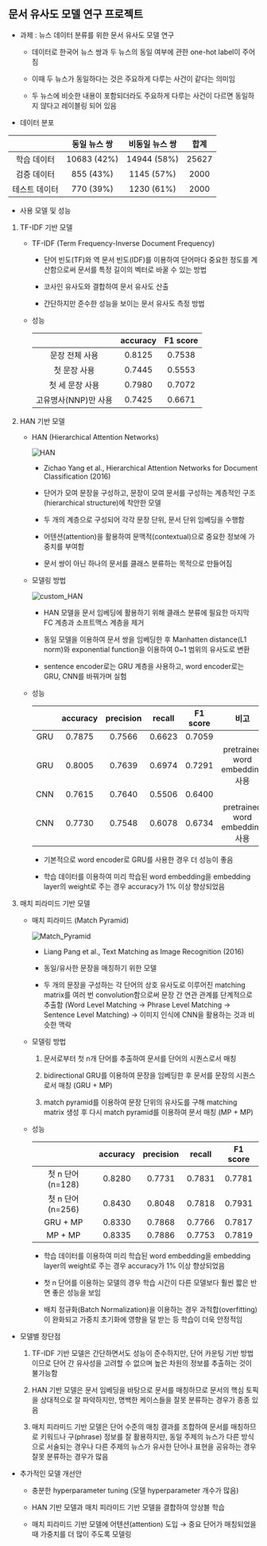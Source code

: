 ## 문서 유사도 모델 연구 프로젝트


* 과제 : 뉴스 데이터 분류를 위한 문서 유사도 모델 연구
    * 데이터로 한국어 뉴스 쌍과 두 뉴스의 동일 여부에 관한 one-hot label이 주어짐

    * 이때 두 뉴스가 동일하다는 것은 주요하게 다루는 사건이 같다는 의미임

    * 두 뉴스에 비슷한 내용이 포함되더라도 주요하게 다루는 사건이 다르면 동일하지 않다고 레이블링 되어 있음


* 데이터 분포

||동일 뉴스 쌍|비동일 뉴스 쌍|합계|
|:---:|:---:|:---:|:---:|
|학습 데이터|10683 (42%)|14944 (58%)|25627|
|검증 데이터|855 (43%)|1145 (57%)|2000|
|테스트 데이터|770 (39%)|1230 (61%)|2000|


* 사용 모델 및 성능
1. TF-IDF 기반 모델
    
    * TF-IDF (Term Frequency-Inverse Document Frequency)

        * 단어 빈도(TF)와 역 문서 빈도(IDF)를 이용하여 단어마다 중요한 정도를 계산함으로써 문서를 특정 길이의 벡터로 바꿀 수 있는 방법

        * 코사인 유사도와 결합하여 문서 유사도 산출

        * 간단하지만 준수한 성능을 보이는 문서 유사도 측정 방법

    * 성능

        ||accuracy|F1 score|
        |:---:|:---:|:---:|
        |문장 전체 사용|0.8125|0.7538|
        |첫 문장 사용|0.7445|0.5553|
        |첫 세 문장 사용|0.7980|0.7072|
        |고유명사(NNP)만 사용|0.7425|0.6671|

2. HAN 기반 모델

    * HAN (Hierarchical Attention Networks)

        ![HAN](./image/HAN.png)

        * Zichao Yang et al., Hierarchical Attention Networks for Document Classification (2016)

        * 단어가 모여 문장을 구성하고, 문장이 모여 문서를 구성하는 계층적인 구조(hierarchical structure)에 착안한 모델

        * 두 개의 계층으로 구성되어 각각 문장 단위, 문서 단위 임베딩을 수행함

        * 어텐션(attention)을 활용하여 문맥적(contextual)으로 중요한 정보에 가중치를 부여함

        * 문서 쌍이 아닌 하나의 문서를 클래스 분류하는 목적으로 만들어짐
    
    * 모델링 방법

        ![custom_HAN](./image/custom_HAN.png)

        * HAN 모델을 문서 임베딩에 활용하기 위해 클래스 분류에 필요한 마지막 FC 계층과 소프트맥스 계층을 제거

        * 동일 모델을 이용하여 문서 쌍을 임베딩한 후 Manhatten distance(L1 norm)와 exponential function을 이용하여 0~1 범위의 유사도로 변환

        * sentence encoder로는 GRU 계층을 사용하고, word encoder로는 GRU, CNN를 바꿔가며 실험

    * 성능

        ||accuracy|precision|recall|F1 score|비고|
        |:---:|:---:|:---:|:---:|:---:|:---:|
        |GRU|0.7875|0.7566|0.6623|0.7059||
        |GRU|0.8005|0.7639|0.6974|0.7291|pretrained word embedding 사용|
        |CNN|0.7615|0.7640|0.5506|0.6400||
        |CNN|0.7730|0.7548|0.6078|0.6734|pretrained word embedding 사용|

        * 기본적으로 word encoder로 GRU를 사용한 경우 더 성능이 좋음

        * 학습 데이터를 이용하여 미리 학습된 word embedding을 embedding layer의 weight로 주는 경우 accuracy가 1% 이상 향상되었음


3. 매치 피라미드 기반 모델

    * 매치 피라미드 (Match Pyramid)

        ![Match_Pyramid](./image/MP.png)

        * Liang Pang et al., Text Matching as Image Recognition (2016)

        * 동일/유사한 문장을 매칭하기 위한 모델

        * 두 개의 문장을 구성하는 각 단어의 상호 유사도로 이루어진 matching matrix를 여러 번 convolution함으로써 문장 간 연관 관계를 단계적으로 추출함 (Word Level Matching → Phrase Level Matching → Sentence Level Matching) → 이미지 인식에 CNN을 활용하는 것과 비슷한 맥락

    * 모델링 방법

        1. 문서로부터 첫 n개 단어를 추출하여 문서를 단어의 시퀀스로서 매칭

        2. bidirectional GRU를 이용하여 문장을 임베딩한 후 문서를 문장의 시퀀스로서 매칭 (GRU + MP)

        3. match pyramid를 이용하여 문장 단위의 유사도를 구해 matching matrix 생성 후 다시 match pyramid를 이용하여 문서 매칭 (MP + MP)


    * 성능

        ||accuracy|precision|recall|F1 score|
        |:---:|:---:|:---:|:---:|:---:|
        |첫 n 단어 (n=128)|0.8280|0.7731|0.7831|0.7781|
        |첫 n 단어 (n=256)|0.8430|0.8048|0.7818|0.7931|
        |GRU + MP|0.8330|0.7868|0.7766|0.7817|
        |MP + MP|0.8335|0.7886|0.7753|0.7819|

        * 학습 데이터를 이용하여 미리 학습된 word embedding을 embedding layer의 weight로 주는 경우 accuracy가 1% 이상 향상되었음

        * 첫 n 단어를 이용하는 모델의 경우 학습 시간이 다른 모델보다 훨씬 짧은 반면 좋은 성능을 보임

        * 배치 정규화(Batch Normalization)을 이용하는 경우 과적합(overfitting)이 완화되고 가중치 초기화에 영향을 덜 받는 등 학습이 더욱 안정적임


* 모델별 장단점

    1. TF-IDF 기반 모델은 간단하면서도 성능이 준수하지만, 단어 카운팅 기반 방법이므로 단어 간 유사성을 고려할 수 없으며 높은 차원의 정보를 추출하는 것이 불가능함

    2. HAN 기반 모델은 문서 임베딩을 바탕으로 문서를 매칭하므로 문서의 핵심 토픽을 상대적으로 잘 파악하지만, 명백한 케이스들을 잘못 분류하는 경우가 종종 있음

    3. 매치 피라미드 기반 모델은 단어 수준의 매칭 결과를 조합하여 문서를 매칭하므로 키워드나 구(phrase) 정보를 잘 활용하지만, 동일 주제의 뉴스가 다른 방식으로 서술되는 경우나 다른 주제의 뉴스가 유사한 단어나 표현을 공유하는 경우 잘못 분류하는 경우가 많음


* 추가적인 모델 개선안

    * 충분한 hyperparameter tuning (모델 hyperparameter 개수가 많음)

    * HAN 기반 모델과 매치 피라미드 기반 모델을 결합하여 앙상블 학습

    * 매치 피라미드 기반 모델에 어텐션(attention) 도입 → 중요 단어가 매칭되었을 때 가중치를 더 많이 주도록 모델링
